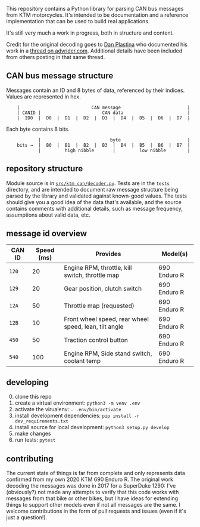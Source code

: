 This repository contains a Python library for parsing CAN bus messages from KTM motorcycles.  It's intended to be documentation and a reference implementation that can be used to build real applications.

It's still very much a work in progress, both in structure and content.

Credit for the original decoding goes to [Dan Plastina](https://advrider.com/f/members/dan-plastina.12530/) who documented his work in a [thread on advrider.com](https://advrider.com/f/threads/results-from-hacking-the-ktm-superduke-1290-can-bus.1200087/). Additional details have been included from others posting in that same thread.

## CAN bus message structure

Messages contain an ID and 8 bytes of data, referenced by their indices.  Values are represented in hex.

```
    |                           CAN message                         |
    | CANID |                       CAN data                        |
    |  ID0  |  D0  |  D1  |  D2  |  D3  |  D4  |  D5  |  D6  |  D7  |
```

Each byte contains 8 bits.

```
            |                          byte                         |
    bits →  |  B0  |  B1  |  B2  |  B3  |  B4  |  B5  |  B6  |  B7  |
            |         high nibble       |         low nibble        |
```

## repository structure

Module source is in [`src/ktm_can/decoder.py`](src/ktm_can/decoder.py).  Tests are in the `tests` directory, and are intended to document raw message structure being parsed by the library and validated against known-good values.  The tests should give you a good idea of the data that's available, and the source contains comments with additional details, such as message frequency, assumptions about valid data, etc.

## message id overview

| CAN ID | Speed (ms) | Provides                                              | Model(s)       |
|--------|------------|-------------------------------------------------------|----------------|
| `120`  | 20         | Engine RPM, throttle, kill switch, throttle map       | 690 Enduro R   |
| `129`  | 20         | Gear position, clutch switch                          | 690 Enduro R   |
| `12A`  | 50         | Throttle map (requested)                              | 690 Enduro R   |
| `12B`  | 10         | Front wheel speed, rear wheel speed, lean, tilt angle | 690 Enduro R   |
| `450`  | 50         | Traction control button                               | 690 Enduro R   |
| `540`  | 100        | Engine RPM, Side stand switch, coolant temp           | 690 Enduro R   |

## developing

0. clone this repo
1. create a virtual environment: `python3 -m venv .env`
2. activate the virualenv: `. .env/bin/activate`
3. install development dependencies: `pip install -r dev_requirements.txt`
4. install source for local development: `python3 setup.py develop`
5. make changes
6. run tests: `pytest`

## contributing

The current state of things is far from complete and only represents data confirmed from my own 2020 KTM 690 Enduro R. The original work decoding the messages was done in 2017 for a SuperDuke 1290: I've (obviously?) not made any attempts to verify that this code works with messages from that bike or other bikes, but I have ideas for extending things to support other models even if not all messages are the same.  I welcome contributions in the form of pull requests and issues (even if it's just a question!).
